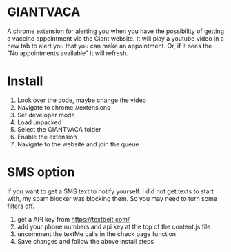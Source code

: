 # GIANTVACA
A chrome extension for alerting you when you have the possibility of getting a vaccine appointment via the Giant website. It will play a youtube video in a new tab to alert you that you can make an appointment. Or, if it sees the "No appointments available" it will refresh. 

# Install 
1. Look over the code, maybe change the video
2. Navigate to chrome://extensions
3. Set developer mode
4. Load unpacked
5. Select the GIANTVACA folder
6. Enable the extension 
7. Navigate to the website and join the queue

# SMS option
If you want to get a SMS text to notify yourself. I did not get texts to start with, my spam blocker was blocking them. So you may need to turn some filters off. 
1. get a API key from https://textbelt.com/
2. add your phone numbers and api key at the top of the content.js file
3. uncomment the textMe calls in the check page function
4. Save changes and follow the above install steps